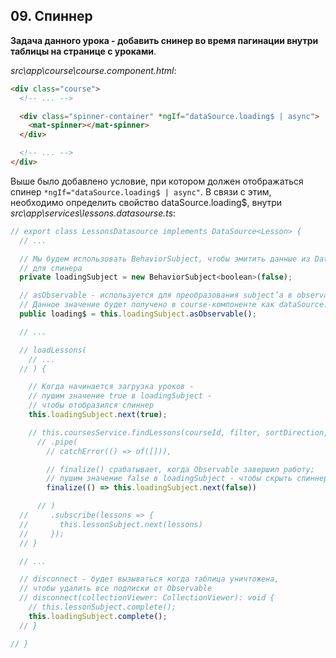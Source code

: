 ## 09. Спиннер

**Задача данного урока - добавить снинер во время пагинации внутри таблицы на странице с уроками**.

*src\app\course\course.component.html*:
```html
<div class="course">
  <!-- ... -->

  <div class="spinner-container" *ngIf="dataSource.loading$ | async">
    <mat-spinner></mat-spinner>
  </div>

  <!-- ... -->
</div>
```

Выше было добавлено условие, при котором должен отображаться спинер `*ngIf="dataSource.loading$ | async"`. В связи с этим, необходимо определить свойство dataSource.loading$, внутри *src\app\services\lessons.datasourse.ts*:
```js
// export class LessonsDatasource implements DataSource<Lesson> {
  // ...

  // Мы будем использовать BehaviorSubject, чтобы эмитить данные из DataSource
  // для спинера 
  private loadingSubject = new BehaviorSubject<boolean>(false);

  // asObservable - используется для преобразования subject’а в observable.
  // Данное значение будет получено в course-компоненте как dataSource.loading$
  public loading$ = this.loadingSubject.asObservable();

  // ...

  // loadLessons(
    // ...
  // ) {

    // Когда начинается загрузка уроков -
    // пушим значение true в loadingSubject -
    // чтобы отобразился спиннер
    this.loadingSubject.next(true);

    // this.coursesService.findLessons(courseId, filter, sortDirection, pageIndex, pageSize)
      // .pipe(
        // catchError(() => of([])),

        // finalize() срабатывает, когда Observable завершил работу;
        // пушим значение false в loadingSubject - чтобы скрыть спиннер
        finalize(() => this.loadingSubject.next(false))

      // )
  //     .subscribe(lessons => { 
  //       this.lessonSubject.next(lessons)
  //     });
  // }

  // ...

  // disconnect - будет вызываться когда таблица уничтожена, 
  // чтобы удалить все подписки от Observable
  // disconnect(collectionViewer: CollectionViewer): void {
    // this.lessonSubject.complete();
    this.loadingSubject.complete();
  // }

// }
```